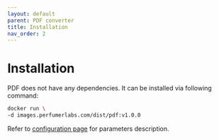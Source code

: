 ```yaml
---
layout: default
parent: PDF converter
title: Installation
nav_order: 2
---
```


Installation
============

PDF does not have any dependencies.
It can be installed via following command:

```bash
docker run \
-d images.perfumerlabs.com/dist/pdf:v1.0.0
```

Refer to [configuration page](/images/pdf/config) for parameters description.
